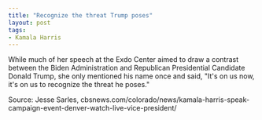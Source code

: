 ```yaml
---
title: "Recognize the threat Trump poses"
layout: post
tags:
- Kamala Harris
---
```


While much of her speech at the Exdo Center aimed to draw a contrast between the Biden Administration and Republican Presidential Candidate Donald Trump, she only mentioned his name once and said, "It's on us now, it's on us to recognize the threat he poses."

Source: Jesse Sarles, cbsnews.com/colorado/news/kamala-harris-speak-campaign-event-denver-watch-live-vice-president/
